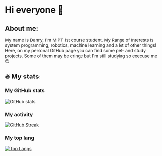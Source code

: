 # Hi everyone 👋



## About me:
My name is Danny, I'm MIPT 1st course student. My Range of interests is system programming, robotics, machine learning and a lot of other things! Here, on my personal GitHub page you can find some pet- and study projects. Some of them may be cringe but I'm still studying so execuse me :wink:

## :fire: My stats:

### Му GitHub stats
![GitHub stats](https://github-readme-stats.vercel.app/api?username=Dkay7&theme=radical&count_private=true&show_icons=true&include_all_commits=true&cache_seconds=3600)

### My activity
[![GitHub Streak](http://github-readme-streak-stats.herokuapp.com?user=Dkay7&theme=radical)](https://git.io/streak-stats)

### My top lang
[![Top Langs](https://github-readme-stats.vercel.app/api/top-langs/?username=Dkay7&layout=compact&theme=radical&hide=Jupyter%20Notebook,Assembly,TeX,Java)](https://github.com/anuraghazra/github-readme-stats)
